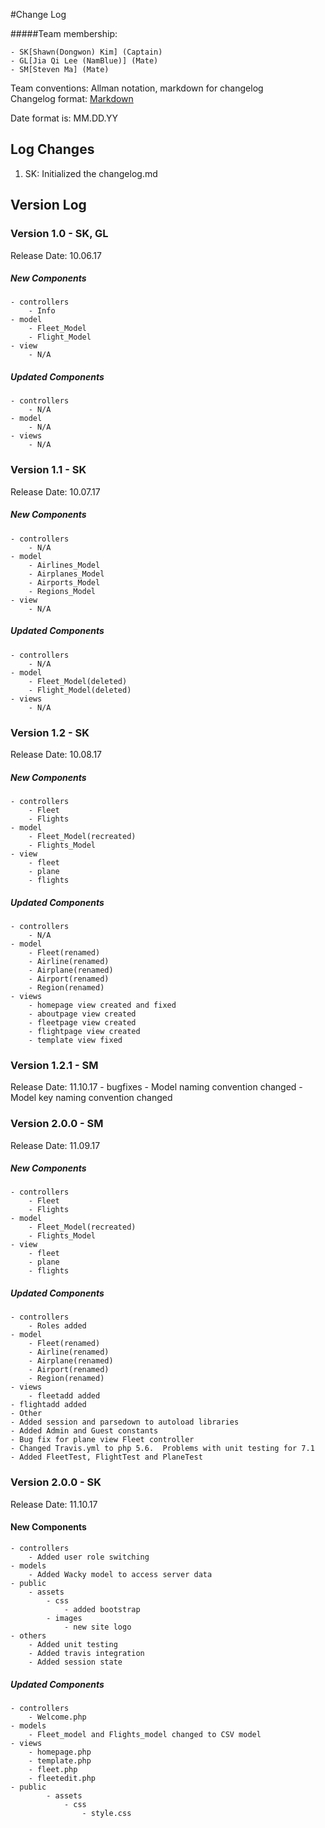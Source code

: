 #Change Log

#####Team membership:  

    - SK[Shawn(Dongwon) Kim] (Captain)
    - GL[Jia Qi Lee (NamBlue)] (Mate)
    - SM[Steven Ma] (Mate)

Team conventions: Allman notation, markdown for changelog  
Changelog format: [Markdown](https://github.com/adam-p/markdown-here/wiki/Markdown-Cheatsheet) 

Date format is: MM.DD.YY

## Log Changes
1. SK: Initialized the changelog.md 

## Version Log
### Version 1.0 - SK, GL
Release Date: 10.06.17

##### New Components
    - controllers     
        - Info
    - model     
        - Fleet_Model
        - Flight_Model
    - view
        - N/A
    
##### Updated Components
    - controllers
        - N/A
    - model
        - N/A
    - views
        - N/A

### Version 1.1 - SK
Release Date: 10.07.17

##### New Components
    - controllers     
        - N/A
    - model     
        - Airlines_Model
        - Airplanes_Model
        - Airports_Model
        - Regions_Model
    - view
        - N/A
    
##### Updated Components
    - controllers
        - N/A
    - model
        - Fleet_Model(deleted)
        - Flight_Model(deleted)
    - views
        - N/A

### Version 1.2 - SK
Release Date: 10.08.17

##### New Components
    - controllers     
        - Fleet
        - Flights
    - model
        - Fleet_Model(recreated)
        - Flights_Model
    - view
        - fleet
        - plane
        - flights
    
##### Updated Components
    - controllers
        - N/A
    - model
        - Fleet(renamed)
        - Airline(renamed)
        - Airplane(renamed)
        - Airport(renamed)
        - Region(renamed)
    - views
        - homepage view created and fixed
        - aboutpage view created
        - fleetpage view created
        - flightpage view created
        - template view fixed

### Version 1.2.1 - SM
Release Date: 11.10.17
    - bugfixes
        - Model naming convention changed
        - Model key naming convention changed

### Version 2.0.0 - SM
Release Date: 11.09.17

##### New Components
    - controllers
        - Fleet
        - Flights
    - model
        - Fleet_Model(recreated)
        - Flights_Model
    - view
        - fleet
        - plane
        - flights

##### Updated Components
    - controllers
        - Roles added
    - model
        - Fleet(renamed)
        - Airline(renamed)
        - Airplane(renamed)
        - Airport(renamed)
        - Region(renamed)
    - views
        - fleetadd added
	- flightadd added
    - Other
	- Added session and parsedown to autoload libraries
	- Added Admin and Guest constants
	- Bug fix for plane view Fleet controller
	- Changed Travis.yml to php 5.6.  Problems with unit testing for 7.1
	- Added FleetTest, FlightTest and PlaneTest

### Version 2.0.0 - SK
Release Date: 11.10.17

#### New Components
    - controllers
        - Added user role switching
    - models
        - Added Wacky model to access server data
    - public
        - assets
            - css
                - added bootstrap
            - images
                - new site logo
    - others
        - Added unit testing
        - Added travis integration
        - Added session state

##### Updated Components
    - controllers
        - Welcome.php
    - models
        - Fleet_model and Flights_model changed to CSV model
    - views
        - homepage.php
        - template.php
        - fleet.php
        - fleetedit.php
    - public
            - assets
                - css
                    - style.css